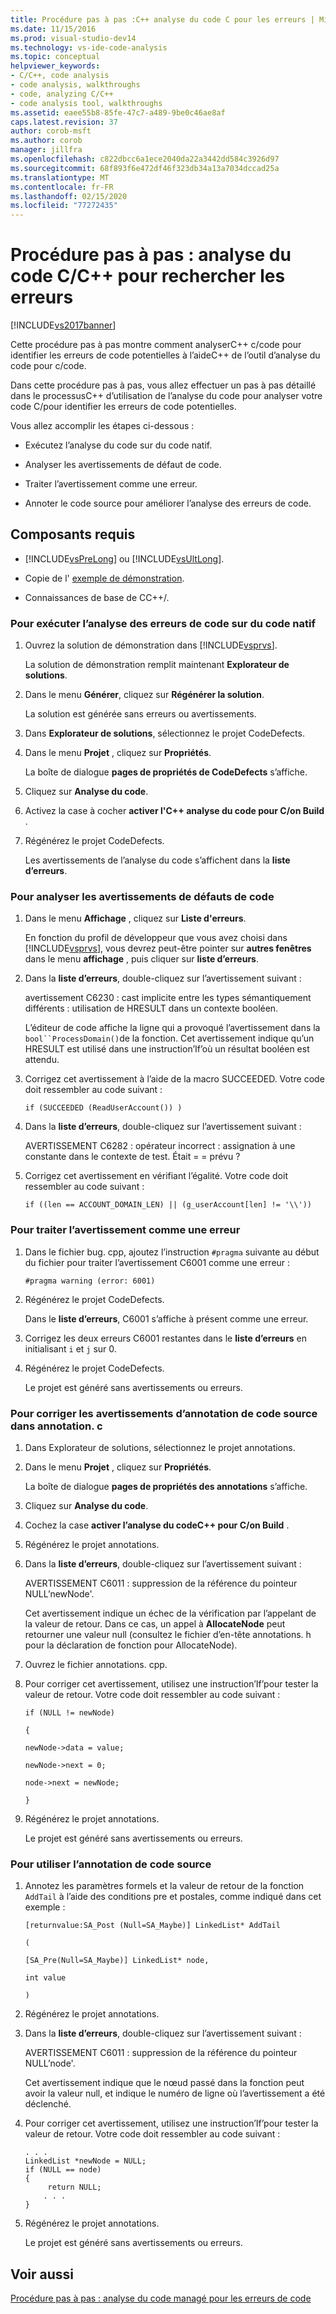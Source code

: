 ```yaml
---
title: Procédure pas à pas :C++ analyse du code C pour les erreurs | Microsoft Docs
ms.date: 11/15/2016
ms.prod: visual-studio-dev14
ms.technology: vs-ide-code-analysis
ms.topic: conceptual
helpviewer_keywords:
- C/C++, code analysis
- code analysis, walkthroughs
- code, analyzing C/C++
- code analysis tool, walkthroughs
ms.assetid: eaee55b8-85fe-47c7-a489-9be0c46ae8af
caps.latest.revision: 37
author: corob-msft
ms.author: corob
manager: jillfra
ms.openlocfilehash: c822dbcc6a1ece2040da22a3442dd584c3926d97
ms.sourcegitcommit: 68f893f6e472df46f323db34a13a7034dccad25a
ms.translationtype: MT
ms.contentlocale: fr-FR
ms.lasthandoff: 02/15/2020
ms.locfileid: "77272435"
---
```

# <a name="walkthrough-analyzing-cc-code-for-defects"></a>Procédure pas à pas : analyse du code C/C++ pour rechercher les erreurs
[!INCLUDE[vs2017banner](../includes/vs2017banner.md)]

Cette procédure pas à pas montre comment analyserC++ c/code pour identifier les erreurs de code potentielles à l’aideC++ de l’outil d’analyse du code pour c/code.  
  
 Dans cette procédure pas à pas, vous allez effectuer un pas à pas détaillé dans le processusC++ d’utilisation de l’analyse du code pour analyser votre code C/pour identifier les erreurs de code potentielles.  
  
 Vous allez accomplir les étapes ci-dessous :  
  
- Exécutez l’analyse du code sur du code natif.  
  
- Analyser les avertissements de défaut de code.  
  
- Traiter l’avertissement comme une erreur.  
  
- Annoter le code source pour améliorer l’analyse des erreurs de code.  
  
## <a name="prerequisites"></a>Composants requis  
  
- [!INCLUDE[vsPreLong](../includes/vsprelong-md.md)] ou [!INCLUDE[vsUltLong](../includes/vsultlong-md.md)].  
  
- Copie de l' [exemple de démonstration](../code-quality/demo-sample.md).  
  
- Connaissances de base de CC++/.  
  
### <a name="to-run-code-defect-analysis-on-native-code"></a>Pour exécuter l’analyse des erreurs de code sur du code natif  
  
1. Ouvrez la solution de démonstration dans [!INCLUDE[vsprvs](../includes/vsprvs-md.md)].  
  
     La solution de démonstration remplit maintenant **Explorateur de solutions**.  
  
2. Dans le menu **Générer**, cliquez sur **Régénérer la solution**.  
  
     La solution est générée sans erreurs ou avertissements.  
  
3. Dans **Explorateur de solutions**, sélectionnez le projet CodeDefects.  
  
4. Dans le menu **Projet** , cliquez sur **Propriétés**.  
  
     La boîte de dialogue **pages de propriétés de CodeDefects** s’affiche.  
  
5. Cliquez sur **Analyse du code**.  
  
6. Activez la case à cocher **activer l'C++ analyse du code pour C/on Build** .  
  
7. Régénérez le projet CodeDefects.  
  
     Les avertissements de l’analyse du code s’affichent dans la **liste d’erreurs**.  
  
### <a name="to-analyze-code-defect-warnings"></a>Pour analyser les avertissements de défauts de code  
  
1. Dans le menu **Affichage** , cliquez sur **Liste d'erreurs**.  
  
     En fonction du profil de développeur que vous avez choisi dans [!INCLUDE[vsprvs](../includes/vsprvs-md.md)], vous devrez peut-être pointer sur **autres fenêtres** dans le menu **affichage** , puis cliquer sur **liste d’erreurs**.  
  
2. Dans la **liste d’erreurs**, double-cliquez sur l’avertissement suivant :  
  
     avertissement C6230 : cast implicite entre les types sémantiquement différents : utilisation de HRESULT dans un contexte booléen.  
  
     L’éditeur de code affiche la ligne qui a provoqué l’avertissement dans la `bool``ProcessDomain()`de la fonction. Cet avertissement indique qu’un HRESULT est utilisé dans une instruction’If’où un résultat booléen est attendu.  
  
3. Corrigez cet avertissement à l’aide de la macro SUCCEEDED. Votre code doit ressembler au code suivant :  
  
    ```  
    if (SUCCEEDED (ReadUserAccount()) )  
    ```  
  
4. Dans la **liste d’erreurs**, double-cliquez sur l’avertissement suivant :  
  
     AVERTISSEMENT C6282 : opérateur incorrect : assignation à une constante dans le contexte de test. Était = = prévu ?  
  
5. Corrigez cet avertissement en vérifiant l’égalité. Votre code doit ressembler au code suivant :  
  
    ```  
    if ((len == ACCOUNT_DOMAIN_LEN) || (g_userAccount[len] != '\\'))  
    ```  
  
### <a name="to-treat-warning-as-an-error"></a>Pour traiter l’avertissement comme une erreur  
  
1. Dans le fichier bug. cpp, ajoutez l’instruction `#pragma` suivante au début du fichier pour traiter l’avertissement C6001 comme une erreur :  
  
    ```  
    #pragma warning (error: 6001)  
    ```  
  
2. Régénérez le projet CodeDefects.  
  
     Dans le **liste d’erreurs**, C6001 s’affiche à présent comme une erreur.  
  
3. Corrigez les deux erreurs C6001 restantes dans le **liste d’erreurs** en initialisant `i` et `j` sur 0.  
  
4. Régénérez le projet CodeDefects.  
  
     Le projet est généré sans avertissements ou erreurs.  
  
### <a name="to-correct-the-source-code-annotation-warnings-in-annotationc"></a>Pour corriger les avertissements d’annotation de code source dans annotation. c  
  
1. Dans Explorateur de solutions, sélectionnez le projet annotations.  
  
2. Dans le menu **Projet** , cliquez sur **Propriétés**.  
  
     La boîte de dialogue **pages de propriétés des annotations** s’affiche.  
  
3. Cliquez sur **Analyse du code**.  
  
4. Cochez la case **activer l’analyse du codeC++ pour C/on Build** .  
  
5. Régénérez le projet annotations.  
  
6. Dans la **liste d’erreurs**, double-cliquez sur l’avertissement suivant :  
  
     AVERTISSEMENT C6011 : suppression de la référence du pointeur NULL’newNode'.  
  
     Cet avertissement indique un échec de la vérification par l’appelant de la valeur de retour. Dans ce cas, un appel à **AllocateNode** peut retourner une valeur null (consultez le fichier d’en-tête annotations. h pour la déclaration de fonction pour AllocateNode).  
  
7. Ouvrez le fichier annotations. cpp.  
  
8. Pour corriger cet avertissement, utilisez une instruction’If’pour tester la valeur de retour. Votre code doit ressembler au code suivant :  
  
     `if (NULL != newNode)`  
  
     `{`  
  
     `newNode->data = value;`  
  
     `newNode->next = 0;`  
  
     `node->next = newNode;`  
  
     `}`  
  
9. Régénérez le projet annotations.  
  
     Le projet est généré sans avertissements ou erreurs.  
  
### <a name="to-use-source-code-annotation"></a>Pour utiliser l’annotation de code source  
  
1. Annotez les paramètres formels et la valeur de retour de la fonction `AddTail` à l’aide des conditions pre et postales, comme indiqué dans cet exemple :  
  
     `[returnvalue:SA_Post (Null=SA_Maybe)] LinkedList* AddTail`  
  
     `(`  
  
     `[SA_Pre(Null=SA_Maybe)] LinkedList* node,`  
  
     `int value`  
  
     `)`  
  
2. Régénérez le projet annotations.  
  
3. Dans la **liste d’erreurs**, double-cliquez sur l’avertissement suivant :  
  
     AVERTISSEMENT C6011 : suppression de la référence du pointeur NULL’node'.  
  
     Cet avertissement indique que le nœud passé dans la fonction peut avoir la valeur null, et indique le numéro de ligne où l’avertissement a été déclenché.  
  
4. Pour corriger cet avertissement, utilisez une instruction’If’pour tester la valeur de retour. Votre code doit ressembler au code suivant :  
  
    ```  
    . . .  
    LinkedList *newNode = NULL;   
    if (NULL == node)  
    {  
         return NULL;  
        . . .  
    }  
    ```  
  
5. Régénérez le projet annotations.  
  
     Le projet est généré sans avertissements ou erreurs.  
  
## <a name="see-also"></a>Voir aussi  
 [Procédure pas à pas : analyse du code managé pour les erreurs de code](../code-quality/walkthrough-analyzing-managed-code-for-code-defects.md)
